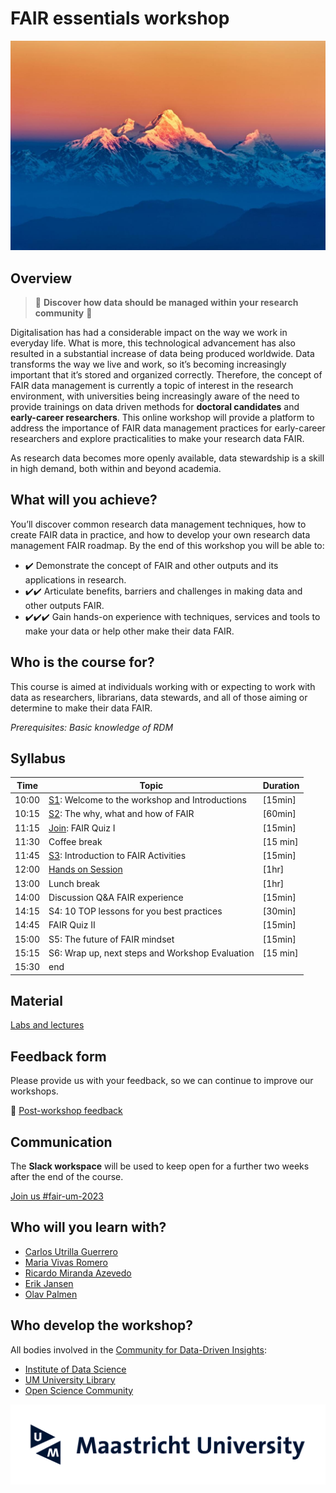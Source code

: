 # FAIR essentials workshop

<img src="img/fair.jpg" style="zoom:73%;" />

## Overview
> 📢 **Discover how data should be managed within your research community** 📢

Digitalisation has had a considerable impact on the way we work in everyday life. What is more, this technological advancement has also resulted in a substantial increase of data being produced worldwide. Data transforms the way we live and work, so it’s becoming increasingly important that it’s stored and organized correctly. Therefore, the concept of FAIR data management is currently a topic of interest in the research environment, with universities being increasingly aware of the need to provide trainings on data driven methods for **doctoral candidates** and **early-career researchers**. This online workshop will provide a platform to address the importance of FAIR data management practices for early-career researchers and explore practicalities to make your research data FAIR.



As research data becomes more openly available, data stewardship is a skill in high demand, both within and beyond academia.

## What will you achieve?

You’ll discover common research data management techniques, how to create FAIR data in practice, and how to develop your own research data management FAIR roadmap. By the end of this workshop you will be able to:

* ✔️ Demonstrate the concept of FAIR and other outputs and its applications in research.
* ✔️✔️ Articulate benefits, barriers and challenges in making data and other outputs FAIR. 
* ✔️✔️✔️ Gain hands-on experience with techniques, services and tools to make your data or help other make their data FAIR.

## Who is the course for?

This course is aimed at individuals working with or expecting to work with data as researchers, librarians, data stewards, and all of those aiming or determine to make their data FAIR.

*Prerequisites: Basic knowledge of RDM*

## Syllabus

|Time| Topic | Duration|
|--|--|--|
|10:00| [S1](https://docs.google.com/presentation/d/1KjB8yiS4WKfki832T4DbSbWr_X5JJXsDSDlZjsVoPkM/edit?usp=sharing): Welcome to the workshop and Introductions | [15min]|
|10:15 |[S2](https://docs.google.com/presentation/d/1z9-7qZKSOBt1D4meWmFo_u2xShzuxs8gTFXbebSFy7c/edit?usp=sharing): The why, what and how of FAIR| [60min]|
|11:15 |[Join](https://docs.google.com/presentation/d/10rHaOirXx3INgm6E5NZEGtryeBvdDWkpr7jHqGKXjSg/edit?usp=sharing): FAIR Quiz I |[15min]|
|11:30 |Coffee break| [15 min]|
|11:45 |[S3](https://docs.google.com/presentation/d/1uEJQVsyYeQVOH7u06q7qy3fSqouqqXRFaK0ICp1aZBs/edit?usp=sharing): Introduction to FAIR Activities| [15min]|
|12:00 |[Hands on Session](https://docs.google.com/document/d/1xOekDRW7tqTuaJ2EuNy_k1tdzYIotU6j_OJXdQbz-Mc/edit?usp=sharing) |[1hr] |
|13:00 |Lunch break|[1hr]|
|14:00 |Discussion Q&A FAIR experience| [15min]|
|14:15 |S4: 10 TOP lessons for you best practices| [30min]|
|14:45 |FAIR Quiz II| [15min]|
|15:00 |S5: The future of FAIR mindset| [15min]|
|15:15 |S6: Wrap up, next steps and Workshop Evaluation| [15 min]|
|15:30 |end||

## Material

[Labs and lectures](https://drive.google.com/drive/folders/1KtdONGCuax_fDEp-WH3OX5oANijU-ZQH?usp=sharing)

## Feedback form

Please provide us with your feedback, so we can continue to improve our workshops.

🍎 [Post-workshop feedback](https://form.typeform.com/c/U8ih72Zc?typeform-medium=embed-snippet)



## Communication

The **Slack workspace** will be  used to keep open for a further two weeks after the end of the course.

[Join us #fair-um-2023](https://fair-um-2023.slack.com/archives/C01KFA8MJUV)



## Who will you learn with?

* [Carlos Utrilla Guerrero](https://www.maastrichtuniversity.nl/p70069673)
* [Maria Vivas Romero]()
* [Ricardo Miranda Azevedo](https://www.maastrichtuniversity.nl/r.demirandaazevedo)
* [Erik Jansen](https://www.maastrichtuniversity.nl/erik.jansen)
* [Olav Palmen](https://www.maastrichtuniversity.nl/p70067301)

## Who develop the workshop?
All bodies involved in the [Community for Data-Driven Insights](https://library.maastrichtuniversity.nl/research-support/rdm/#cddi):
* [Institute of Data Science](https://www.maastrichtuniversity.nl/research/institute-data-science)
* [UM University Library](https://library.maastrichtuniversity.nl/)
* [Open Science Community]()

<img src="img/mu-logo.jpg" style="zoom:73%;" />